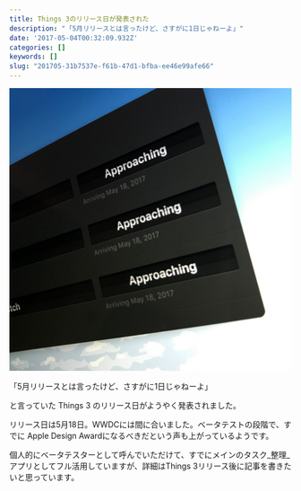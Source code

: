 ```yaml
---
title: Things 3のリリース日が発表された
description: "「5月リリースとは言ったけど、さすがに1日じゃねーよ」"
date: '2017-05-04T00:32:09.932Z'
categories: []
keywords: []
slug: "201705-31b7537e-f61b-47d1-bfba-ee46e99afe66"
---
```

![](1__j1qUqRty7jozdDZBS1v9Lw.jpeg)

「5月リリースとは言ったけど、さすがに1日じゃねーよ」

と言っていた Things 3 のリリース日がようやく発表されました。

リリース日は5月18日。WWDCには間に合いました。ベータテストの段階で、すでに Apple Design Awardになるべきだという声も上がっているようです。

個人的にベータテスターとして呼んでいただけて、すでにメインのタスク_整理_アプリとしてフル活用していますが、詳細はThings 3リリース後に記事を書きたいと思っています。